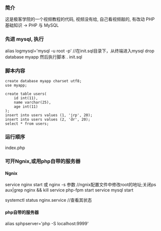 ### 简介
这是极客学院的一个视频教程的代码, 视频没有给, 自己看视频敲的, 有改动
PHP基础知识 -> PHP 与 MySQL
### 先进 mysql, 执行
alias logmysql='mysql -u root -p'  //在init.sql目录下，从终端进入mysql
drop database myapp
然后执行脚本
\. init.sql   
### 脚本内容
```
create database myapp charset utf8;
use myapp;

create table users(
    id int(11),
    name varchar(25),
    age int(11)
);
insert into users values (1, 'jrp', 20);
insert into users values (2, 'dr', 20);
select * from users;
```
### 运行顺序 
index.php

### 可开Ngnix,或用php自带的服务器
#### Ngnix
service nginx start 或 nginx -s 参数  //ngnix配置文件中修改root的地址;关闭ps aux|grep nginx && kill
service php-fpm start 
service mysql start 

systemctl status nginx.service //查看其状态
#### php自带的服务器
alias sphpserver='php -S localhost:9999'


